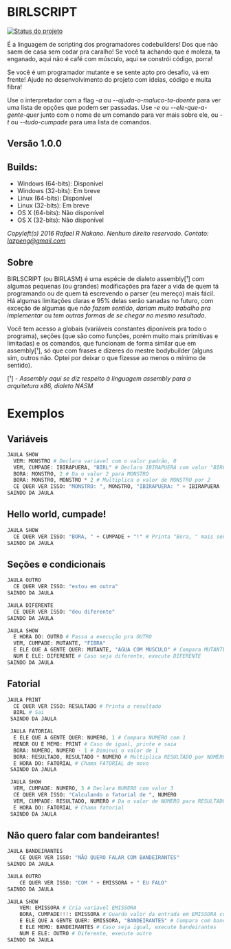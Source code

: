 # BIRLSCRIPT

[![Status do projeto](https://www.openhub.net/p/birlscript/widgets/project_thin_badge?format=gif&ref=Thin+badge)](https://www.openhub.net/p/birlscript)

É a linguagem de scripting dos programadores codebuilders! Dos que não saem de casa
sem codar pra caralho! Se você ta achando que é moleza, ta enganado, aqui não é
café com músculo, aqui se constrói código, porra!

Se você é um programador mutante e se sente apto pro desafio, vá em frente!
Ajude no desenvolvimento do projeto com ideias, código e muita fibra!

Use o interpretador com a flag *-a* ou *--ajuda-o-maluco-ta-doente* para ver uma lista
de opções que podem ser passadas. Use *-e* ou *--ele-que-a-gente-quer* junto com o nome
de um comando para ver mais sobre ele, ou *-t* ou *--tudo-cumpade* para uma lista de comandos.

## Versão 1.0.0

## Builds:
* Windows (64-bits): Disponível
* Windows (32-bits): Em breve
* Linux   (64-bits): Disponível
* Linux   (32-bits): Em breve
* OS X    (64-bits): Não disponível
* OS X    (32-bits): Não disponível

*Copyleft(ɔ) 2016 Rafael R Nakano. Nenhum direito reservado.*
*Contato: lazpeng@gmail.com*

## Sobre
BIRLSCRIPT (ou BIRLASM) é uma espécie de dialeto assembly[¹] com algumas pequenas (ou grandes)
modificações pra fazer a vida de quem tá programando ou de quem tá escrevendo o parser
(eu mereço) mais fácil. Há algumas limitações claras e 95% delas serão sanadas no futuro,
com exceção de algumas que *não fazem sentido*, *dariam muito trabalho pra implementar* ou
*tem outras formas de se chegar no mesmo resultado*.

Você tem acesso a globais (variáveis constantes diponíveis pra todo o programa), seções
(que são como funções, porém muito mais primitivas e limitadas) e os comandos, que funcionam
de forma similar que em assembly[¹], só que com frases e dizeres do mestre bodybuilder (alguns sim,
outros não. Optei por deixar o que fizesse ao menos o mínimo de sentido).

[¹] - *Assembly aqui se diz respeito à linguagem assembly para a arquitetura x86, dialeto NASM*

# Exemplos

## Variáveis
```python
JAULA SHOW
  VEM: MONSTRO # Declara variavel com o valor padrão, 0
  VEM, CUMPADE: IBIRAPUERA, "BIRL" # Declara IBIRAPUERA com valor "BIRL"
  BORA: MONSTRO, 2 # Da o valor 2 para MONSTRO
  BORA: MONSTRO, MONSTRO * 2 # Multiplica o valor de MONSTRO por 2
  CE QUER VER ISSO: "MONSTRO: ", MONSTRO, "IBIRAPUERA: " + IBIRAPUERA
SAINDO DA JAULA
```

## Hello world, cumpade!
```python
JAULA SHOW
  CE QUER VER ISSO: "BORA, " + CUMPADE + "!" # Printa "Bora, " mais seu username
SAINDO DA JAULA
```

## Seções e condicionais
```python
JAULA OUTRO
  CE QUER VER ISSO: "estou em outra"
SAINDO DA JAULA

JAULA DIFERENTE
  CE QUER VER ISSO: "deu diferente"
SAINDO DA JAULA

JAULA SHOW
  E HORA DO: OUTRO # Passa a execução pra OUTRO
  VEM, CUMPADE: MUTANTE, "FIBRA"
  E ELE QUE A GENTE QUER: MUTANTE, "AGUA COM MUSCULO" # Compara MUTANTE com "AGUA COM MUSCULO"
  NUM E ELE: DIFERENTE # Caso seja diferente, execute DIFERENTE
SAINDO DA JAULA
```

## Fatorial
```python
JAULA PRINT
  CE QUER VER ISSO: RESULTADO # Printa o resultado
  BIRL # Sai
 SAINDO DA JAULA

 JAULA FATORIAL
  E ELE QUE A GENTE QUER: NUMERO, 1 # Compara NUMERO com 1
  MENOR OU E MEMO: PRINT # Caso de igual, printe e saia
  BORA: NUMERO, NUMERO - 1 # Diminui o valor de 1
  BORA: RESULTADO, RESULTADO * NUMERO # Multiplica RESULTADO por NUMERO
  E HORA DO: FATORIAL # Chama FATORIAL de novo
 SAINDO DA JAULA

 JAULA SHOW
  VEM, CUMPADE: NUMERO, 3 # Declara NUMERO com valor 3
  CE QUER VER ISSO: "Calculando o fatorial de ", NUMERO
  VEM, CUMPADE: RESULTADO, NUMERO # Da o valor de NUMERO para RESULTADO
  E HORA DO: FATORIAL # Chama fatorial
 SAINDO DA JAULA
```

## Não quero falar com bandeirantes!
```python
JAULA BANDEIRANTES
    CE QUER VER ISSO: "NÃO QUERO FALAR COM BANDEIRANTES"
SAINDO DA JAULA

JAULA OUTRO
    CE QUER VER ISSO: "COM " + EMISSORA + " EU FALO"
SAINDO DA JAULA

JAULA SHOW
    VEM: EMISSORA # Cria variavel EMISSORA
    BORA, CUMPADE!!!: EMISSORA # Guarda valor da entrada em EMISSORA com letras maiusculas
    E ELE QUE A GENTE QUER: EMISSORA, "BANDEIRANTES" # Compara com bandeirantes
    E ELE MEMO: BANDEIRANTES # Caso seja igual, execute bandeirantes
    NUM E ELE: OUTRO # Diferente, execute outro
SAINDO DA JAULA
```
